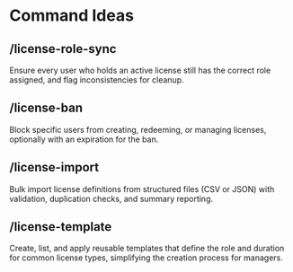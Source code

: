 # Command Ideas

## /license-role-sync

Ensure every user who holds an active license still has the correct role assigned, and flag inconsistencies for cleanup.

## /license-ban

Block specific users from creating, redeeming, or managing licenses, optionally with an expiration for the ban.

## /license-import

Bulk import license definitions from structured files (CSV or JSON) with validation, duplication checks, and summary reporting.

## /license-template

Create, list, and apply reusable templates that define the role and duration for common license types, simplifying the creation process for managers.
